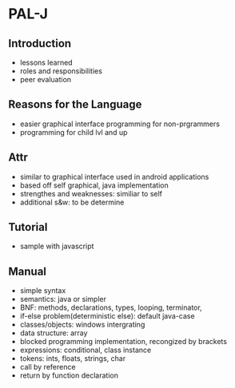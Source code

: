 PAL-J
=====

Introduction
-------------
- lessons learned
- roles and responsibilities
- peer evaluation

Reasons for the Language
-------------------------
-  easier graphical interface programming for non-prgrammers
-  programming for child lvl and up

Attr
----
- similar to graphical interface used in android applications
- based off self graphical, java implementation
- strengthes and weaknesses: similiar to self
- additional s&w: to be determine

Tutorial
--------
- sample with javascript

Manual
------
- simple syntax
- semantics: java or simpler
- BNF: methods, declarations, types, looping, terminator, 
- if-else problem(deterministic else): default java-case
- classes/objects: windows intergrating
- data structure: array
- blocked programming implementation, recongized by brackets
- expressions: conditional, class instance
- tokens: ints, floats, strings, char
- call by reference
- return by function declaration
